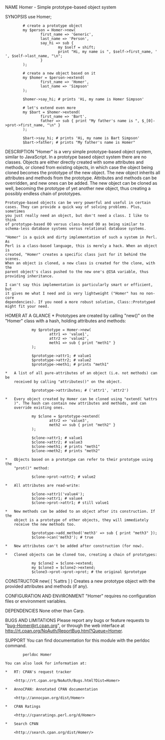 NAME
    Homer - Simple prototype-based object system

SYNOPSIS
            use Homer;

            # create a prototype object
            my $person = Homer->new(
                    first_name => 'Generic',
                    last_name => 'Person',
                    say_hi => sub {
                            my $self = shift;
                            print "Hi, my name is ", $self->first_name, ' ', $self->last_name, "\n";
                    }
            );

            # create a new object based on it
            my $homer = $person->extend(
                    first_name => 'Homer',
                    last_name => 'Simpson'
            );

            $homer->say_hi; # prints 'Hi, my name is Homer Simpson'

            # let's extend even more
            my $bart = $homer->extend(
                    first_name => 'Bart',
                    father => sub { print "My father's name is ", $_[0]->prot->first_name, "\n" }
            );

            $bart->say_hi; # prints 'Hi, my name is Bart Simpson'
            $bart->father; # prints "My father's name is Homer"

DESCRIPTION
    "Homer" is a very simple prototype-based object system, similar to
    JavaScript. In a prototype based object system there are no classes.
    Objects are either directly created with some attributes and methods, or
    cloned from existing objects, in which case the object being cloned
    becomes the prototype of the new object. The new object inherits all
    attributes and methods from the prototype. Attributes and methods can be
    overridden, and new ones can be added. The new object can be cloned as
    well, becoming the prototype of yet another new object, thus creating a
    possibly endless chain of prototypes.

    Prototype-based objects can be very powerful and useful in certain
    cases. They can provide a quick way of solving problems. Plus, sometimes
    you just really need an object, but don't need a class. I like to think
    of prototype-based OO versus class-based OO as being similar to
    schema-less database systems versus relational database systems.

    "Homer" is a quick and dirty implementation of such a system in Perl. As
    Perl is a class-based language, this is merely a hack. When an object is
    created, "Homer" creates a specific class just for it behind the scenes.
    When an object is cloned, a new class is created for the clone, with the
    parent object's class pushed to the new one's @ISA variable, thus
    providing inheritance.

    I can't say this implementation is particularly smart or efficient, but
    it gives me what I need and is very lightweight ("Homer" has no non-core
    dependencies). If you need a more robust solution, Class::Prototyped
    might fit your need.

HOMER AT A GLANCE
    *   Prototypes are created by calling "new()" on the "Homer" class with
        a hash, holding attributes and methods:

                my $prototype = Homer->new(
                        attr1 => 'value1',
                        attr2 => 'value2',
                        meth1 => sub { print "meth1" }
                );

                $prototype->attr1; # value1
                $prototype->attr2; # value2
                $prototype->meth1; # prints "meth1"

    *   A list of all pure-attributes of an object (i.e. not methods) can be
        received by calling "attributes()" on the object.

                $prototype->attributes; # ('attr1', 'attr2')

    *   Every object created by Homer can be cloned using "extend( %attrs
        )". The hash can contain new attributes and methods, and can
        override existing ones.

                my $clone = $prototype->extend(
                        attr2 => 'value3',
                        meth2 => sub { print "meth2" }
                );

                $clone->attr1; # value1
                $clone->attr2; # value3
                $clone->meth1; # prints "meth1"
                $clone->meth2; # prints "meth2"

    *   Objects based on a prototype can refer to their prototype using the
        "prot()" method:

                $clone->prot->attr2; # value2

    *   All attributes are read-write:

                $clone->attr1('value4');
                $clone->attr1; # value4
                $clone->prot->attr1; # still value1

    *   New methods can be added to an object after its construction. If the
        object is a prototype of other objects, they will immediately
        receive the new methods too.

                $prototype->add_method('meth3' => sub { print "meth3" });
                $clone->can('meth3'); # true

    *   New attributes can't be added after construction (for now).

    *   Cloned objects can be cloned too, creating a chain of prototypes:

                my $clone2 = $clone->extend;
                my $clone3 = $clone2->extend;
                $clone3->prot->prot->prot; # the original $prototype

CONSTRUCTOR
  new( [ %attrs ] )
    Creates a new prototype object with the provided attributes and methods
    (if any).

CONFIGURATION AND ENVIRONMENT
    "Homer" requires no configuration files or environment variables.

DEPENDENCIES
    None other than Carp.

BUGS AND LIMITATIONS
    Please report any bugs or feature requests to "bug-Homer@rt.cpan.org",
    or through the web interface at
    <http://rt.cpan.org/NoAuth/ReportBug.html?Queue=Homer>.

SUPPORT
    You can find documentation for this module with the perldoc command.

            perldoc Homer

    You can also look for information at:

    *   RT: CPAN's request tracker

        <http://rt.cpan.org/NoAuth/Bugs.html?Dist=Homer>

    *   AnnoCPAN: Annotated CPAN documentation

        <http://annocpan.org/dist/Homer>

    *   CPAN Ratings

        <http://cpanratings.perl.org/d/Homer>

    *   Search CPAN

        <http://search.cpan.org/dist/Homer/>
